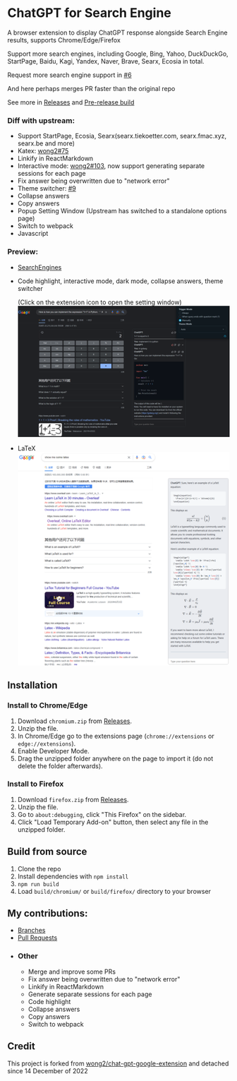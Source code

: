 # ChatGPT for Search Engine

A browser extension to display ChatGPT response alongside Search Engine results, supports Chrome/Edge/Firefox

Support more search engines, including Google, Bing, Yahoo, DuckDuckGo, StartPage, Baidu, Kagi, Yandex, Naver, Brave,
Searx, Ecosia in total.

Request more search engine support in [#6](https://github.com/josStorer/chatGPT-search-engine-extension/issues/6)

And here perhaps merges PR faster than the original repo

See more in [Releases](https://github.com/josStorer/chatGPT-search-engine-extension/releases)
and [Pre-release build](https://github.com/josStorer/chatGPT-search-engine-extension/actions/workflows/pre-release-build.yml)

### Diff with upstream:

- Support StartPage, Ecosia, Searx(searx.tiekoetter.com, searx.fmac.xyz, searx.be and more)
- Katex: [wong2#75](https://github.com/wong2/chat-gpt-google-extension/pull/75)
- Linkify in ReactMarkdown
- Interactive mode: [wong2#103](https://github.com/wong2/chat-gpt-google-extension/pull/103), now support generating
  separate sessions for each page
- Fix answer being overwritten due to "network error"
- Theme switcher: [#9](https://github.com/josStorer/chatGPT-search-engine-extension/pull/9)
- Collapse answers
- Copy answers
- Popup Setting Window (Upstream has switched to a standalone options page)
- Switch to webpack
- Javascript

### Preview:

- [SearchEngines](screenshot/engines/README.md)
- Code highlight, interactive mode, dark mode, collapse answers, theme switcher

  (Click on the extension icon to open the setting window)
  ![code-highlight](screenshot/code-highlight.png)
- LaTeX
  ![latex](screenshot/latex.png)

## Installation

### Install to Chrome/Edge

1. Download `chromium.zip` from [Releases](https://github.com/josStorer/chatGPT-search-engine-extension/releases).
2. Unzip the file.
3. In Chrome/Edge go to the extensions page (`chrome://extensions` or `edge://extensions`).
4. Enable Developer Mode.
5. Drag the unzipped folder anywhere on the page to import it (do not delete the folder afterwards).

### Install to Firefox

1. Download `firefox.zip` from [Releases](https://github.com/josStorer/chatGPT-search-engine-extension/releases).
2. Unzip the file.
3. Go to `about:debugging`, click "This Firefox" on the sidebar.
4. Click "Load Temporary Add-on" button, then select any file in the unzipped folder.

## Build from source

1. Clone the repo
2. Install dependencies with `npm install`
3. `npm run build`
4. Load `build/chromium/` or `build/firefox/` directory to your browser


## My contributions:

- [Branches](https://github.com/josStorer/chat-gpt-search-engine-extension/branches)
- [Pull Requests](https://github.com/wong2/chat-gpt-google-extension/pulls?q=is%3Apr+author%3AjosStorer+)
- ### Other
    - Merge and improve some PRs
    - Fix answer being overwritten due to "network error"
    - Linkify in ReactMarkdown
    - Generate separate sessions for each page
    - Code highlight
    - Collapse answers
    - Copy answers
    - Switch to webpack

## Credit

This project is forked from [wong2/chat-gpt-google-extension](https://github.com/wong2/chat-gpt-google-extension) and
detached since 14 December of 2022
